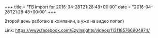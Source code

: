 +++
title = "FB import for 2016-04-28T21:28:48+00:00"
date = "2016-04-28T21:28:48+00:00"
+++

Второй день работаю в компании, а уже на видео попал)


Link: <a href="https://www.facebook.com/EzyInsights/videos/1131185766904974/">https://www.facebook.com/EzyInsights/videos/1131185766904974/</a>
